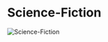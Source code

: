 # Science-Fiction
![Science-Fiction](https://images.pexels.com/photos/1853354/pexels-photo-1853354.jpeg?cs=srgb&dl=astrologie-astronomie-atmosphare-dammerung-1853354.jpg&fm=jpg)
